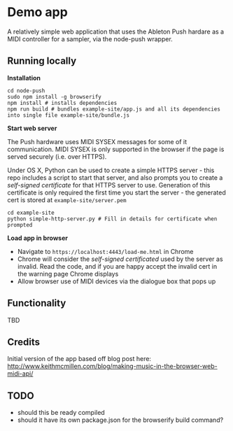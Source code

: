 # Demo app

A relatively simple web application that uses the Ableton Push hardare as a MIDI controller for a sampler, via the node-push wrapper. 

## Running locally

**Installation**

    cd node-push
    sudo npm install -g browserify
    npm install # installs dependencies
    npm run build # bundles example-site/app.js and all its dependencies into single file example-site/bundle.js

**Start web server**

The Push hardware uses MIDI SYSEX messages for some of it communication. MIDI SYSEX is only supported in the browser if the page is served securely (i.e. over HTTPS).

Under OS X, Python can be used to create a simple HTTPS server - this repo includes a script to start that server, and also prompts you to create a *self-signed certificate* for that HTTPS server to use. Generation of this certificate is only required the first time you start the server - the generated cert is stored at `example-site/server.pem`

    cd example-site
    python simple-http-server.py # Fill in details for certificate when prompted

**Load app in browser**

- Navigate to `https://localhost:4443/load-me.html` in Chrome
- Chrome will consider the *self-signed certificated* used by the server as invalid. Read the code, and if you are happy accept the invalid cert in the warning page Chrome displays
- Allow browser use of MIDI devices via the dialogue box that pops up

## Functionality

TBD

## Credits

Initial version of the app based off blog post here: http://www.keithmcmillen.com/blog/making-music-in-the-browser-web-midi-api/

## TODO

- should this be ready compiled
- should it have its own package.json for the browserify build command?